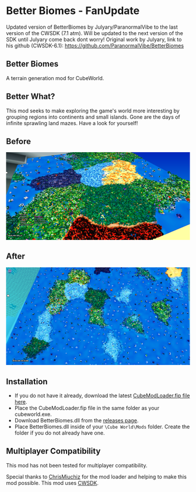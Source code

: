 # Better Biomes - FanUpdate
 Updated version of BetterBiomes by Julyary/ParanormalVibe to the last version of the CWSDK (7.1 atm). Will be updated to the next version of the SDK until Julyary come back dont worry!
 Original work by Julyary, link to his github (CWSDK-6.1):
 https://github.com/ParanormalVibe/BetterBiomes

## Better Biomes
 A terrain generation mod for CubeWorld.
 
## Better What?
 This mod seeks to make exploring the game's world more interesting by grouping regions into continents and small islands.
 Gone are the days of infinite sprawling land mazes. Have a look for yourself!
 
## Before
![Before](https://raw.githubusercontent.com/ParanormalVibe/BetterBiomes/master/Before.PNG)
## After
![After](https://raw.githubusercontent.com/ParanormalVibe/BetterBiomes/master/After.PNG)
## Installation
* If you do not have it already, download the latest [CubeModLoader.fip file here](https://github.com/ChrisMiuchiz/Cube-World-Mod-Launcher/releases).
* Place the CubeModLoader.fip file in the same folder as your cubeworld.exe.
* Download BetterBiomes.dll from the [releases page](https://github.com/ParanormalVibe/BetterBiomes/releases).
* Place BetterBiomes.dll inside of your `\Cube World\Mods` folder. Create the folder if you do not already have one.
## Multiplayer Compatibility
 This mod has not been tested for multiplayer compatibility.

Special thanks to [ChrisMiuchiz](https://github.com/ChrisMiuchiz) for the mod loader and helping to make this mod possible.
This mod uses [CWSDK](https://github.com/ChrisMiuchiz/CWSDK).
